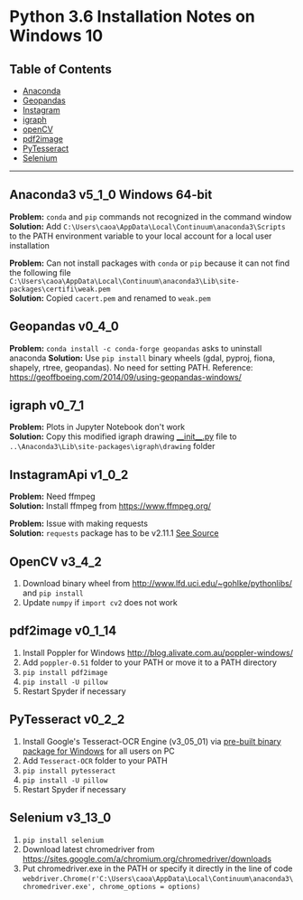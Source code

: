 # Python 3.6 Installation Notes on Windows 10

## Table of Contents
- [Anaconda](#anaconda3-v5_1_0-windows-64-bit)
- [Geopandas](#geopandas-v0_4_0)
- [Instagram](#instagramapi-v1_0_2)
- [igraph](#igraph-v0_7_1)
- [openCV](#opencv-v3_4_2)
- [pdf2image](#pdf2image-v0_1_14)
- [PyTesseract](#pytesseract-v0_2_2)
- [Selenium](#selenium-v3_13_0)
---
## Anaconda3 v5_1_0 Windows 64-bit
**Problem:** `conda` and `pip` commands not recognized in the command window  
**Solution:** Add `C:\Users\caoa\AppData\Local\Continuum\anaconda3\Scripts` to the PATH environment variable to your local account for a local user installation

**Problem:** Can not install packages with `conda` or `pip` because it can not find the following file `C:\Users\caoa\AppData\Local\Continuum\anaconda3\Lib\site-packages\certifi\weak.pem`  
**Solution:** Copied `cacert.pem` and renamed to `weak.pem`

## Geopandas v0_4_0
**Problem:** `conda install -c conda-forge geopandas` asks to uninstall anaconda
**Solution:** Use `pip install` binary wheels (gdal, pyproj, fiona, shapely, rtree, geopandas). No need for setting PATH. Reference: https://geoffboeing.com/2014/09/using-geopandas-windows/

## igraph v0_7_1
**Problem:** Plots in Jupyter Notebook don't work  
**Solution:** Copy this modified igraph drawing [\_\_init\_\_.py](https://github.com/epmarie/network_workshop/blob/master/__init__.py) file to `..\Anaconda3\Lib\site-packages\igraph\drawing` folder

## InstagramApi v1_0_2
**Problem:** Need ffmpeg  
**Solution:** Install ffmpeg from https://www.ffmpeg.org/

**Problem:** Issue with making requests  
**Solution:** `requests` package has to be v2.11.1 [See Source](https://github.com/LevPasha/Instagram-API-python/blob/master/requirements.txt)

## OpenCV v3_4_2
1. Download binary wheel from http://www.lfd.uci.edu/~gohlke/pythonlibs/ and `pip install`
2. Update `numpy` if `import cv2` does not work

## pdf2image v0_1_14
1. Install Poppler for Windows http://blog.alivate.com.au/poppler-windows/ 
2. Add `poppler-0.51` folder to your PATH or move it to a PATH directory
3. `pip install pdf2image`
4. `pip install -U pillow`
5. Restart Spyder if necessary

## PyTesseract v0_2_2
1. Install Google's Tesseract-OCR Engine (v3_05_01) via [pre-built binary package for Windows](https://github.com/UB-Mannheim/tesseract/wiki) for all users on PC
2. Add `Tesseract-OCR` folder to your PATH
3. `pip install pytesseract`
4. `pip install -U pillow`
5. Restart Spyder if necessary

## Selenium v3_13_0
1. `pip install selenium`
2. Download latest chromedriver from https://sites.google.com/a/chromium.org/chromedriver/downloads
3. Put chromedriver.exe in the PATH or specify it directly in the line of code
`webdriver.Chrome(r'C:\Users\caoa\AppData\Local\Continuum\anaconda3\chromedriver.exe', chrome_options = options)`
